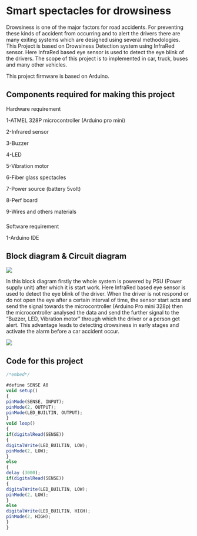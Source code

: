 
# Smart spectacles for drowsiness

Drowsiness is one of the major factors for road accidents. For preventing these kinds of accident from occurring and to alert the drivers there are many exiting systems which are designed using several methodologies. This Project is based on Drowsiness Detection system using InfraRed sensor. Here InfraRed based eye sensor is used to detect the eye blink of the drivers. The scope of this project is to implemented in car, truck, buses and many other vehicles.

This project firmware is based on Arduino.
## Components required for making this project

Hardware requirement

1-ATMEL 328P microcontroller (Arduino pro mini)

2-Infrared sensor

3-Buzzer

4-LED

5-Vibration motor

6-Fiber glass spectacles

7-Power source (battery 5volt)

8-Perf board

9-Wires and others materials

###

Software requirement

1-Arduino IDE

## Block diagram & Circuit diagram

<img src="https://firebasestorage.googleapis.com/v0/b/smart-spectacles-drowsiness.appspot.com/o/Block.PNG?alt=media&token=93b0994a-0f7b-4bd2-9855-0c00a380e77b"></img>

In this block diagram firstly the whole system is powered by PSU (Power supply unit) after which it is start work. Here InfraRed based eye sensor is used to detect the eye blink of the driver. When the driver is not respond or do not open the eye after a certain interval of time, the sensor start acts and send the signal towards the microcontroller (Arduino Pro mini 328p) then the microcontroller analysed the data and send the further signal to the  “Buzzer, LED, Vibration motor” through which the driver or a person get alert.
This advantage leads to detecting drowsiness in early stages and activate the alarm before a car accident occur.


<img src="https://firebasestorage.googleapis.com/v0/b/smart-spectacles-drowsiness.appspot.com/o/schematic.PNG?alt=media&token=19502169-7205-4430-9431-2e68e93237ee"></img>

## Code for this project

```javascript
/*embed*/

#define SENSE A0
void setup()
{
pinMode(SENSE, INPUT);
pinMode(2, OUTPUT);
pinMode(LED_BUILTIN, OUTPUT);
}
void loop()
{
if(digitalRead(SENSE))
{
digitalWrite(LED_BUILTIN, LOW);
pinMode(2, LOW);
}
else
{
delay (3000);
if(digitalRead(SENSE))
{
digitalWrite(LED_BUILTIN, LOW);
pinMode(2, LOW);
}
else
digitalWrite(LED_BUILTIN, HIGH);
pinMode(2, HIGH);
}
}